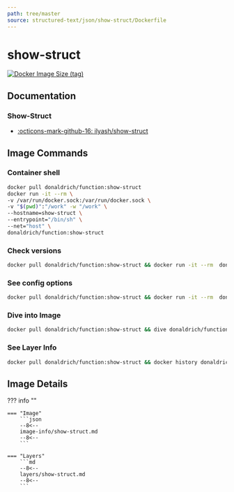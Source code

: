 ```yaml
---
path: tree/master
source: structured-text/json/show-struct/Dockerfile
---
```


# show-struct

[![Docker Image Size (tag)](https://img.shields.io/docker/image-size/donaldrich/function/show-struct?color=blue&label=donaldrich/function:show-struct&logo=docker&style=flat-square)](https://hub.docker.com/r/donaldrich/function/show-struct)

## Documentation

### Show-Struct

- [:octicons-mark-github-16: ilyash/show-struct](https://github.com/ilyash/show-struct)

## Image Commands

### Container shell

```sh
docker pull donaldrich/function:show-struct
docker run -it --rm \
-v /var/run/docker.sock:/var/run/docker.sock \
-v "$(pwd)":"/work" -w "/work" \
--hostname=show-struct \
--entrypoint="/bin/sh" \
--net="host" \
donaldrich/function:show-struct
```

### Check versions

```sh
docker pull donaldrich/function:show-struct && docker run -it --rm  donaldrich/function:show-struct validate
```

### See config options

```sh
docker pull donaldrich/function:show-struct && docker run -it --rm  donaldrich/function:show-struct help
```

### Dive into Image

```sh
docker pull donaldrich/function:show-struct && dive donaldrich/function:show-struct
```

### See Layer Info

```sh
docker pull donaldrich/function:show-struct && docker history donaldrich/function:show-struct
```

## Image Details

??? info ""

    === "Image"
        ```json
        --8<--
        image-info/show-struct.md
        --8<--
        ```

    === "Layers"
        ```md
        --8<--
        layers/show-struct.md
        --8<--
        ```
